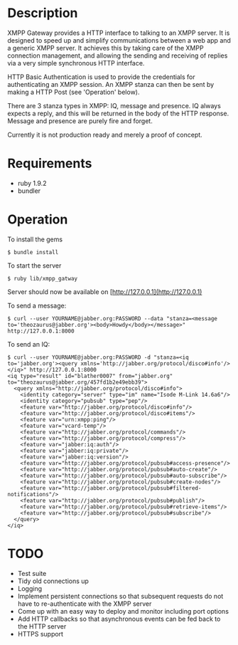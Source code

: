 Description
===========

XMPP Gateway provides a HTTP interface to talking to an XMPP server. It is designed to speed up and simplify communications between a web app and a generic XMPP server. It achieves this by taking care of the XMPP connection management, and allowing the sending and receiving of replies via a very simple synchronous HTTP interface.

HTTP Basic Authentication is used to provide the credentials for authenticating an XMPP session. An XMPP stanza can then be sent by making a HTTP Post (see 'Operation' below).

There are 3 stanza types in XMPP: IQ, message and presence. IQ always expects a reply, and this will be returned in the body of the HTTP response. Message and presence are purely fire and forget.

Currently it is not production ready and merely a proof of concept.

Requirements
============

- ruby 1.9.2
- bundler

Operation
=========

To install the gems

    $ bundle install

To start the server

    $ ruby lib/xmpp_gatway
   
Server should now be available on [http://127.0.0.1](http://127.0.0.1)

To send a message:

    $ curl --user YOURNAME@jabber.org:PASSWORD --data "stanza=<message to='theozaurus@jabber.org'><body>Howdy</body></message>" http://127.0.0.1:8000
    
To send an IQ:

    $ curl --user YOURNAME@jabber.org:PASSWORD -d "stanza=<iq to='jabber.org'><query xmlns='http://jabber.org/protocol/disco#info'/></iq>" http://127.0.0.1:8000
    <iq type="result" id="blather0007" from="jabber.org" to="theozaurus@jabber.org/457fd1b2e49ebb39">
      <query xmlns="http://jabber.org/protocol/disco#info">
        <identity category="server" type="im" name="Isode M-Link 14.6a6"/>
        <identity category="pubsub" type="pep"/>
        <feature var="http://jabber.org/protocol/disco#info"/>
        <feature var="http://jabber.org/protocol/disco#items"/>
        <feature var="urn:xmpp:ping"/>
        <feature var="vcard-temp"/>
        <feature var="http://jabber.org/protocol/commands"/>
        <feature var="http://jabber.org/protocol/compress"/>
        <feature var="jabber:iq:auth"/>
        <feature var="jabber:iq:private"/>
        <feature var="jabber:iq:version"/>
        <feature var="http://jabber.org/protocol/pubsub#access-presence"/>
        <feature var="http://jabber.org/protocol/pubsub#auto-create"/>
        <feature var="http://jabber.org/protocol/pubsub#auto-subscribe"/>
        <feature var="http://jabber.org/protocol/pubsub#create-nodes"/>
        <feature var="http://jabber.org/protocol/pubsub#filtered-notifications"/>
        <feature var="http://jabber.org/protocol/pubsub#publish"/>
        <feature var="http://jabber.org/protocol/pubsub#retrieve-items"/>
        <feature var="http://jabber.org/protocol/pubsub#subscribe"/>
      </query>
    </iq>


TODO
====

- Test suite
- Tidy old connections up
- Logging
- Implement persistent connections so that subsequent requests do not have to re-authenticate with the XMPP server
- Come up with an easy way to deploy and monitor including port options
- Add HTTP callbacks so that asynchronous events can be fed back to the HTTP server
- HTTPS support